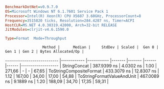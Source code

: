 ```ini

BenchmarkDotNet=v0.9.7.0
OS=Microsoft Windows NT 6.1.7601 Service Pack 1
Processor=Intel(R) Xeon(R) CPU X5687 3.60GHz, ProcessorCount=8
Frequency=3515820 ticks, Resolution=284.4287 ns, Timer=ACPI
HostCLR=MS.NET 4.0.30319.42000, Arch=32-bit RELEASE
JitModules=clrjit-v4.6.1590.0

Type=Format  Mode=Throughput  

```
                     Method |      Median |     StdDev | Scaled |  Gen 0 | Gen 1 | Gen 2 | Bytes Allocated/Op |
--------------------------- |------------ |----------- |------- |------- |------ |------ |------------------- |
               StringConcat | 387.9399 ns |  4.0302 ns |   1.00 | 271,66 |     - |     - |              67,65 |
    ToStringCompositeFormat | 433.3079 ns | 12.8307 ns |   1.12 | 167,00 | 34,00 | 17,00 |              54,88 |
 ToStringFormatValueAndUnit | 467.0089 ns |  9.1889 ns |   1.20 | 188,09 | 34,70 | 17,35 |              59,31 |
